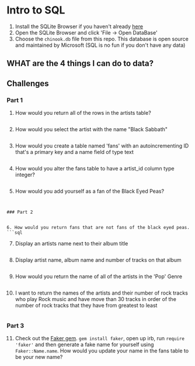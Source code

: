 # Intro to SQL

1. Install the SQLite Browser if you haven't already [here](http://sqlitebrowser.org/)
2. Open the SQLite Browser and click 'File -> Open DataBase'
3. Choose the `chinook.db` file from this repo. This database is open source and maintained by Microsoft (SQL is no fun if you don't have any data)


## WHAT are the 4 things I can do to data?





## Challenges


### Part 1 

1. How would you return all of the rows in the artists table?
  ```SQL
  
  ```
2. How would you select the artist with the name "Black Sabbath"
  ```SQL
  
  ```
3. How would you create a table named 'fans' with an autoincrementing ID that's a primary key and a name field of type text

  ```sql
  
  ```

4. How would you alter the fans table to have a artist_id column type integer?

  ```sql
  
  ```
5. How would you add yourself as a fan of the Black Eyed Peas? 
   
  ```
  
  
 ### Part 2


6. How would you return fans that are not fans of the black eyed peas.
  ```sql
  
  ```
7. Display an artists name next to their album title
```sql

```

8. Display artist name, album name and number of tracks on that album
```sql

```

9.  How would you return the name of all of the artists in the 'Pop' Genre
  ```sql


  ```


10. I want to return the names of the artists and their number of rock tracks
 who play Rock music
and have move than 30 tracks
in order of the number of rock tracks that they have
from greatest to least

```sql

```


### Part 3 


11. Check out the [Faker gem](https://github.com/stympy/faker). `gem install faker`, open up irb, run `require 'faker'` and then generate a fake name for yourself using `Faker::Name.name`. How would you update your name in the fans table to be your new name?
   ```sql

   ```
